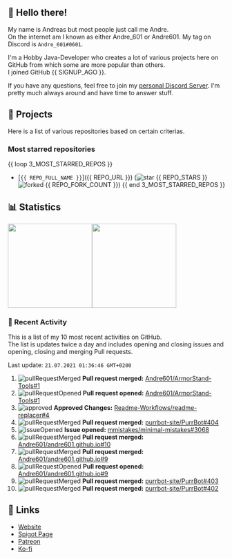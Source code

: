 <!-- Links -->
[purr]: https://purrbot.site
[discord]: https://discord.gg/6dazXp6
[website]: https://andre601.ch
[spigot]: https://www.spigotmc.org/resources/authors/56829/
[patreon]: https://patreon.com/andre_601
[ko-fi]: https://ko-fi.com/andre_601

## 👋 Hello there!
My name is Andreas but most people just call me Andre.  
On the internet am I known as either Andre_601 or Andre601. My tag on Discord is `Andre_601#0601`.

I'm a Hobby Java-Developer who creates a lot of various projects here on GitHub from which some are more popular than others.  
I joined GitHub {{ SIGNUP_AGO }}.

If you have any questions, feel free to join my [personal Discord Server][discord]. I'm pretty much always around and have time to answer stuff.

## 📁 Projects
Here is a list of various repositories based on certain criterias.

### Most starred repositories

{{ loop 3_MOST_STARRED_REPOS }}
- [`{{ REPO_FULL_NAME }}`]({{ REPO_URL }}) (![star] {{ REPO_STARS }} ![forked] {{ REPO_FORK_COUNT }})
{{ end 3_MOST_STARRED_REPOS }}

## 📊 Statistics
<img height="195px" src="https://github-readme-stats.vercel.app/api?username=Andre601&show_icons=true&hide_rank=true&title_color=3498db&bg_color=ffffff00&text_color=718096&disable_animations=true"><img height="195px" src="https://github-readme-stats.vercel.app/api/top-langs?username=Andre601&layout=compact&title_color=3498db&bg_color=ffffff00&text_color=718096">

### 📜 Recent Activity
This is a list of my 10 most recent activities on GitHub.  
The list is updates twice a day and includes opening and closing issues and opening, closing and merging Pull requests.

<!--RECENT_ACTIVITY:last_update-->
Last update: `21.07.2021 01:36:46 GMT+0200`
<!--RECENT_ACTIVITY:last_update_end-->
<!--RECENT_ACTIVITY:start-->
1. ![pullRequestMerged] **Pull request merged:** [Andre601/ArmorStand-Tools#1](https://github.com/Andre601/ArmorStand-Tools/pull/1)
2. ![pullRequestOpened] **Pull request opened:** [Andre601/ArmorStand-Tools#1](https://github.com/Andre601/ArmorStand-Tools/pull/1)
3. ![approved] **Approved Changes:** [Readme-Workflows/readme-replacer#4](https://github.com/Readme-Workflows/readme-replacer/pull/4#pullrequestreview-710606164)
4. ![pullRequestMerged] **Pull request merged:** [purrbot-site/PurrBot#404](https://github.com/purrbot-site/PurrBot/pull/404)
5. ![issueOpened] **Issue opened:** [mmistakes/minimal-mistakes#3068](https://github.com/mmistakes/minimal-mistakes/issues/3068)
6. ![pullRequestMerged] **Pull request merged:** [Andre601/andre601.github.io#10](https://github.com/Andre601/andre601.github.io/pull/10)
7. ![pullRequestMerged] **Pull request merged:** [Andre601/andre601.github.io#9](https://github.com/Andre601/andre601.github.io/pull/9)
8. ![pullRequestOpened] **Pull request opened:** [Andre601/andre601.github.io#9](https://github.com/Andre601/andre601.github.io/pull/9)
9. ![pullRequestMerged] **Pull request merged:** [purrbot-site/PurrBot#403](https://github.com/purrbot-site/PurrBot/pull/403)
10. ![pullRequestMerged] **Pull request merged:** [purrbot-site/PurrBot#402](https://github.com/purrbot-site/PurrBot/pull/402)
<!--RECENT_ACTIVITY:end-->

## 🔗 Links
- [Website]
- [Spigot Page][spigot]
- [Patreon]
- [Ko-fi]

<!-- Badges -->
[issueOpened]: https://cdn.jsdelivr.net/gh/Readme-Workflows/Readme-Icons@v1.1.0/icons/octicons/IssueOpened.svg
[issueClosed]: https://cdn.jsdelivr.net/gh/Readme-Workflows/Readme-Icons@v1.1.0/icons/octicons/IssueClosed.svg

[pullRequestOpened]: https://cdn.jsdelivr.net/gh/Readme-Workflows/Readme-Icons@v1.1.0/icons/octicons/PullRequestOpened.svg
[pullRequestClosed]: https://cdn.jsdelivr.net/gh/Readme-Workflows/Readme-Icons@v1.1.0/icons/octicons/PullRequestClosed.svg
[pullRequestMerged]: https://cdn.jsdelivr.net/gh/Readme-Workflows/Readme-Icons@v1.1.0/icons/octicons/PullRequestMerged.svg

[comment]: https://cdn.jsdelivr.net/gh/Readme-Workflows/Readme-Icons@v1.1.0/icons/octicons/Comment.svg

[changesRequested]: https://cdn.jsdelivr.net/gh/Readme-Workflows/Readme-Icons@v1.1.0/icons/octicons/RequestedChanges.svg
[approved]: https://cdn.jsdelivr.net/gh/Readme-Workflows/Readme-Icons@v1.1.0/icons/octicons/ApprovedChanges.svg
[repoCreated]: https://cdn.jsdelivr.net/gh/Readme-Workflows/Readme-Icons@v1.1.0/icons/octicons/Repository.svg

[release]: https://cdn.jsdelivr.net/gh/Readme-Workflows/Readme-Icons@v1.1.0/icons/octicons/Release.svg
[star]: https://cdn.jsdelivr.net/gh/Readme-Workflows/Readme-Icons@v1.1.0/icons/octicons/StarredRepository.svg
[wiki]: https://cdn.jsdelivr.net/gh/Readme-Workflows/Readme-Icons@v1.1.0/icons/octicons/Wiki.svg
[forked]: https://cdn.jsdelivr.net/gh/Readme-Workflows/Readme-Icons@main/icons/octicons/ForkedRepository.svg
